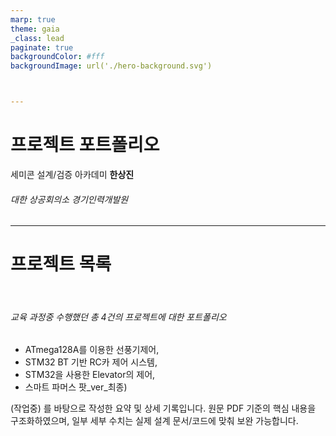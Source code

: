 ```yaml
---
marp: true
theme: gaia
_class: lead
paginate: true
backgroundColor: #fff
backgroundImage: url('./hero-background.svg')



--- 
```

<!-- 타이틀 페이지-->

<!-- _paginate: skip -->
# 프로젝트 포트폴리오
세미콘 설계/검증 아카데미 **한상진**
###### 대한 상공회의소 경기인력개발원 







---
# 프로젝트 목록    
<br> 

###### 교육 과정중 수행했던 총 4건의 프로젝트에 대한 포트폴리오

- ATmega128A를 이용한 선풍기제어, 
- STM32 BT 기반 RC카 제어 시스템, 
- STM32을 사용한 Elevator의 제어, 
- 스마트 파머스 팟_ver_최종)

(작업중) 를 바탕으로 작성한 요약 및 상세 기록입니다. 원문 PDF 기준의 핵심 내용을 구조화하였으며, 일부 세부 수치는 실제 설계 문서/코드에 맞춰 보완 가능합니다.